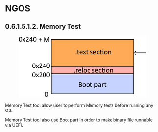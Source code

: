 NGOS
====

0.6.1.5.1.2. Memory Test
------------------------

<p align="center">
    <img src="https://github.com/Gris87/ngos/blob/master/src/os/bootloader_tools/memorytest/Image%20structure.png?raw=true" alt="Image structure"/>
</p>

Memory Test tool allow user to perform Memory tests before running any OS.

Memory Test tool also use Boot part in order to make binary file runnable via UEFI.
